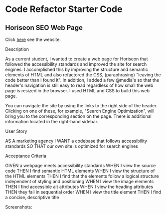 # Code Refactor Starter Code

## Horiseon SEO Web Page

Click [here](#) see the website.

Description

As a current student, I wanted to create a web page for Horiseon that followed the accessibility standards and improved the site for search engines.  I accomplished this by improving the structure and semantic elements of HTML and also refactored the CSS, (paraphrasing) "leaving the code better than I found it".  In addition, I added a few @media's so that the header's navigation is still easy to read regardless of how small the web page is resized in the browser.  I used HTML and CSS to build this web page.

You can navigate the site by using the links to the right side of the header.  Clicking on one of these, for example, "Search Engine Optimization", will bring you to the corresponding section on the page.  There is additional information located in the right-hand sidebar.

User Story

AS A marketing agency
I WANT a codebase that follows accessibility standards
SO THAT our own site is optimized for search engines

Acceptance Criteria

GIVEN a webpage meets accessibility standards
WHEN I view the source code
THEN I find semantic HTML elements
WHEN I view the structure of the HTML elements
THEN I find that the elements follow a logical structure independent of styling and positioning
WHEN I view the image elements
THEN I find accessible alt attributes
WHEN I view the heading attributes
THEN they fall in sequential order
WHEN I view the title element
THEN I find a concise, descriptive title

Screenshots: